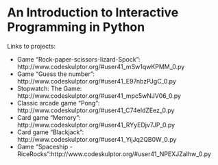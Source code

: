 <h1>An Introduction to Interactive Programming in Python</h1>

Links to projects:
<ul>
<li>Game “Rock-paper-scissors-lizard-Spock”: http://www.codeskulptor.org/#user41_mSw1qwKPMM_0.py</li>
<li>Game “Guess the number”: http://www.codeskulptor.org/#user41_E97nbzPJgC_0.py</li>
<li>Stopwatch: The Game: http://www.codeskulptor.org/#user41_mpc5wNJV06_0.py</li>
<li>Classic arcade game “Pong”: http://www.codeskulptor.org/#user41_C74eldZEez_0.py</li>
<li>Card game “Memory”: http://www.codeskulptor.org/#user41_RYyEDjv7JP_0.py</li>
<li>Card game “Blackjack”: http://www.codeskulptor.org/#user41_YijJq2QB0W_0.py</li>
<li>Game “Spaceship - RiceRocks”:http://www.codeskulptor.org/#user41_NPEXJZaIhw_0.py</li>
</ul>

